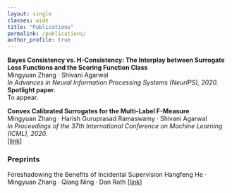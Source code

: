 ```yaml
---
layout: single
classes: wide
title: "Publications"
permalink: /publications/
author_profile: true
---
```


**Bayes Consistency vs. H-Consistency: The Interplay between Surrogate Loss Functions and the Scoring Function Class**<br>
Mingyuan Zhang · Shivani Agarwal<br>
<em>In Advances in Neural Information Processing Systems (NeurIPS), 2020.</em><br>
**Spotlight paper.**<br>
To appear.

**Convex Calibrated Surrogates for the Multi-Label F-Measure**<br>
Mingyuan Zhang · Harish Guruprasad Ramaswamy · Shivani Agarwal<br>
<em>In Proceedings of the 37th International Conference on Machine Learning (ICML), 2020.</em><br>
[[link](https://proceedings.icml.cc/book/3712.pdf)]<br>

### Preprints

Foreshadowing the Benefits of Incidental Supervision
Hangfeng He · Mingyuan Zhang · Qiang Ning · Dan Roth
[[link](https://arxiv.org/abs/2006.05500)]

